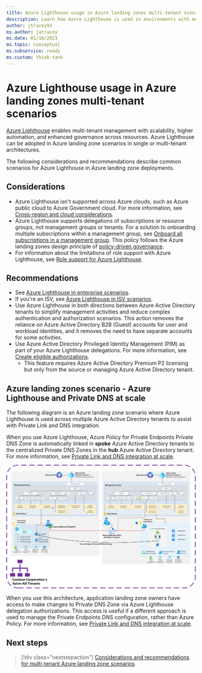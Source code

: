 ```yaml
---
title: Azure Lighthouse usage in Azure landing zones multi-tenant scenarios
description: Learn how Azure Lighthouse is used in environments with multiple Azure Active Directory tenants with Azure landing zones.
author: jtracey93
ms.author: jatracey
ms.date: 01/16/2023
ms.topic: conceptual
ms.subservice: ready
ms.custom: think-tank
---
```


# Azure Lighthouse usage in Azure landing zones multi-tenant scenarios

[Azure Lighthouse](/azure/lighthouse/overview) enables multi-tenant management with scalability, higher automation, and enhanced governance across resources. Azure Lighthouse can be adopted in Azure landing zone scenarios in single or multi-tenant architectures.

The following considerations and recommendations describe common scenarios for Azure Lighthouse in Azure landing zone deployments.

## Considerations

- Azure Lighthouse isn't supported across Azure clouds, such as Azure public cloud to Azure Government cloud. For more information, see [Cross-region and cloud considerations](/azure/lighthouse/overview#cross-region-and-cloud-considerations).
- Azure Lighthouse supports delegations of subscriptions or resource groups, not management groups or tenants. For a solution to onboarding multiple subscriptions within a management group, see [Onboard all subscriptions in a management group](/azure/lighthouse/how-to/onboard-management-group). This policy follows the Azure landing zones design principle of [policy-driven governance](../../design-principles.md#policy-driven-governance).
- For information about the limitations of role support with Azure Lighthouse, see [Role support for Azure Lighthouse](/azure/lighthouse/concepts/tenants-users-roles#role-support-for-azure-lighthouse).

## Recommendations

- See [Azure Lighthouse in enterprise scenarios](/azure/lighthouse/concepts/enterprise).
- If you're an ISV, see [Azure Lighthouse in ISV scenarios](/azure/lighthouse/concepts/isv-scenarios).
- Use Azure Lighthouse in both directions between Azure Active Directory tenants to simplify management activities and reduce complex authentication and authorization scenarios. This action removes the reliance on Azure Active Directory B2B (Guest) accounts for user and workload identities, and it removes the need to have separate accounts for some activities.
- Use Azure Active Directory Privileged Identity Management (PIM) as part of your Azure Lighthouse delegations. For more information, see [Create eligible authorizations](/azure/lighthouse/how-to/create-eligible-authorizations).
  - This feature requires Azure Active Directory Premium P2 licensing but only from the source or managing Azure Active Directory tenant.

## Azure landing zones scenario - Azure Lighthouse and Private DNS at scale

The following diagram is an Azure landing zone scenario where Azure Lighthouse is used across multiple Azure Active Directory tenants to assist with Private Link and DNS integration.

When you use Azure Lighthouse, Azure Policy for Private Endpoints Private DNS Zone is automatically linked in **spoke** Azure Active Directory tenants to the centralized Private DNS Zones in the **hub** Azure Active Directory tenant. For more information, see [Private Link and DNS integration at scale](../../../azure-best-practices/private-link-and-dns-integration-at-scale.md).

[![Diagram of multiple Azure Active Directory tenants with Azure landing zones deployed using Azure Lighthouse in the Private DNS at scale scenario.](media/lighthouse-dns.png)](media/lighthouse-dns.png#lightbox)

When you use this architecture, application landing zone owners have access to make changes to Private DNS Zone via Azure Lighthouse delegation authorizations. This access is useful if a different approach is used to manage the Private Endpoints DNS configuration, rather than Azure Policy. For more information, see [Private Link and DNS integration at scale](../../../azure-best-practices/private-link-and-dns-integration-at-scale.md).

## Next steps

> [!div class="nextstepaction"]
> [Considerations and recommendations for multi-tenant Azure landing zone scenarios](considerations-recommendations.md)
